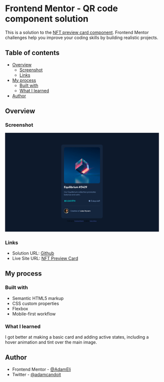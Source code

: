 # Frontend Mentor - QR code component solution

This is a solution to the [NFT preview card component](https://www.frontendmentor.io/challenges/nft-preview-card-component-SbdUL_w0U/hub/nft-card-with-css-flexbox-NM5LJruHG). Frontend Mentor challenges help you improve your coding skills by building realistic projects.

## Table of contents

-   [Overview](#overview)
    -   [Screenshot](#screenshot)
    -   [Links](#links)
-   [My process](#my-process)
    -   [Built with](#built-with)
    -   [What I learned](#what-i-learned)
-   [Author](#author)

## Overview

### Screenshot

![](./final_screenshot/screenshot.png)

### Links

-   Solution URL: [Github](https://github.com/AdamElitzur/FM-NFT-preview-card-component-challenge)
-   Live Site URL: [NFT Preview Card](https://fm-nft-preview-card-component-challenge.vercel.app/)

## My process

### Built with

-   Semantic HTML5 markup
-   CSS custom properties
-   Flexbox
-   Mobile-first workflow

### What I learned

I got better at making a basic card and adding active states, including a hover animation and tint over the main image.

## Author

-   Frontend Mentor - [@AdamEli](https://www.frontendmentor.io/profile/adameli)
-   Twitter - [@adamcandoit](https://twitter.com/adamcandoit)
